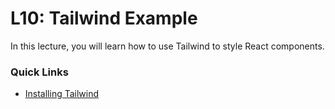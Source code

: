 # L10: Tailwind Example

In this lecture, you will learn how to use Tailwind to style React components.

### Quick Links

- [Installing Tailwind](https://tailwindcss.com/docs/installation/using-vite)
